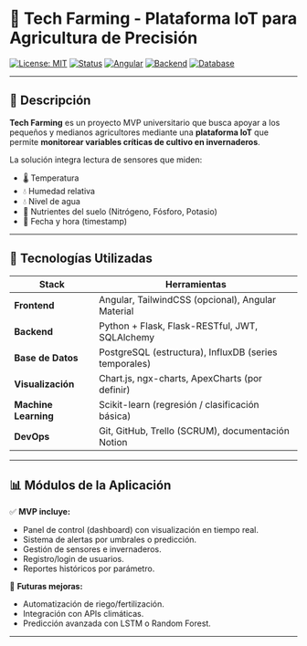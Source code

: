 # 🌱 Tech Farming - Plataforma IoT para Agricultura de Precisión

[![License: MIT](https://img.shields.io/badge/license-MIT-green.svg)](LICENSE)
[![Status](https://img.shields.io/badge/status-En%20Desarrollo-yellow.svg)]()
[![Angular](https://img.shields.io/badge/frontend-Angular-DD0031?logo=angular)]()
[![Backend](https://img.shields.io/badge/backend-Flask-000000?logo=flask)]()
[![Database](https://img.shields.io/badge/database-InfluxDB-blue?logo=influxdb)]()

---

## 🧠 Descripción

**Tech Farming** es un proyecto MVP universitario que busca apoyar a los pequeños y medianos agricultores mediante una **plataforma IoT** que permite **monitorear variables críticas de cultivo en invernaderos**.

La solución integra lectura de sensores que miden:
- 🌡️ Temperatura
- 💧 Humedad relativa
- 💧 Nivel de agua
- 🌿 Nutrientes del suelo (Nitrógeno, Fósforo, Potasio)
- 📅 Fecha y hora (timestamp)

---

## 🚀 Tecnologías Utilizadas

| Stack       | Herramientas |
|-------------|--------------|
| **Frontend** | Angular, TailwindCSS (opcional), Angular Material |
| **Backend**  | Python + Flask, Flask-RESTful, JWT, SQLAlchemy |
| **Base de Datos** | PostgreSQL (estructura), InfluxDB (series temporales) |
| **Visualización** | Chart.js, ngx-charts, ApexCharts (por definir) |
| **Machine Learning** | Scikit-learn (regresión / clasificación básica) |
| **DevOps**   | Git, GitHub, Trello (SCRUM), documentación Notion |

---


## 📊 Módulos de la Aplicación

✅ **MVP incluye:**

- Panel de control (dashboard) con visualización en tiempo real.
- Sistema de alertas por umbrales o predicción.
- Gestión de sensores e invernaderos.
- Registro/login de usuarios.
- Reportes históricos por parámetro.

📌 **Futuras mejoras:**

- Automatización de riego/fertilización.
- Integración con APIs climáticas.
- Predicción avanzada con LSTM o Random Forest.

---
